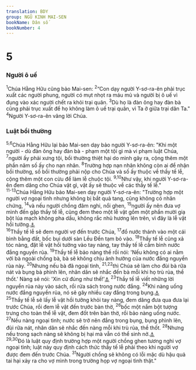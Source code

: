 ```yaml
---
translation: BDY
group: NGŨ KINH MAI-SEN
bookName: Dân số 
bookNumber: 4
---
```


<div class="title"><h1>5</h1><h3>Người ô uế</h3></div>
<span class="verse dan_5_1"><sup>1</sup>Chúa Hằng Hữu cũng bảo Mai-sen: </span>
<span class="verse dan_5_2"><sup>2</sup>“Con dạy người Y-sơ-ra-ên phải trục xuất các người phung, người có mụt nhọt ra máu mủ và người bị ô uế vì đụng vào xác người chết ra khỏi trại quân. </span>
<span class="verse dan_5_3"><sup>3</sup>Dù họ là đàn ông hay đàn bà cũng phải trục xuất để họ không làm ô uế trại quân, vì Ta ở giữa trại dân Ta.&#34; </span>
<span class="verse dan_5_4"><sup>4</sup>Người Y-sơ-ra-ên vâng lời Chúa.</span>
<div class="title"><h3>Luật bồi thường</h3></div>
<span class="verse dan_5_5 dan_5_6"><sup>5,6</sup>Chúa Hằng Hữu lại bảo Mai-sen dạy bảo người Y-sơ-ra-ên: &#34;Khi một người - dù đàn ông hay đàn bà - phạm một tội gì mà vi phạm luật Chúa, </span>
<span class="verse dan_5_7"><sup>7</sup>người ấy phải xưng tội, bồi thường thiệt hại do mình gây ra, cộng thêm một phần năm số ấy cho nạn nhân. </span>
<span class="verse dan_5_8"><sup>8</sup>Trường hợp nạn nhân không còn ai để nhận bồi thường, số bồi thường phải nộp cho Chúa và số ấy thuộc về thầy tế lễ, cộng thêm một con cừu để làm lễ chuộc tội. </span>
<span class="verse dan_5_9 dan_5_10"><sup>9,10</sup>Như vậy, khi người Y-sơ-ra-ên đem dâng cho Chúa vật gì, vật ấy sẽ thuộc về các thầy tế lễ.&#34;<br/></span>
<span class="verse dan_5_11 dan_5_12 dan_5_13"><sup>11-13</sup>Chúa Hằng Hữu bảo Mai-sen dạy người Y-sơ-ra-ên: &#34;Trường hợp một người vợ ngoại tình nhưng không bị bắt quả tang, cũng không có nhân chứng, </span>
<span class="verse dan_5_14"><sup>14</sup>và nếu người chồng đâm nghi, nổi ghen, </span>
<span class="verse dan_5_15"><sup>15</sup>người ấy nên đưa vợ mình đến gặp thầy tế lễ, cũng đem theo một lễ vật gồm một phần mười giạ bột lúa mạch không pha dầu, không rắc nhủ hương lên trên, vì đây là lễ vật hồi tưởng.<a href="#" data-toggle="tooltip" data-placement="bottom" title="Một lễ vật về ghen tương, một lễ vật gây hồi tưởng, gợi ký ức về tội lỗi đã phạm">⚓</a><br/></span>
<span class="verse dan_5_16"><sup>16</sup>Thầy tế lễ sẽ đem người vợ đến trước Chúa, </span>
<span class="verse dan_5_17"><sup>17</sup>đổ nước thánh vào một cái bình bằng đất, bốc bụi dưới sàn Lều Đền tạm bỏ vào. </span>
<span class="verse dan_5_18"><sup>18</sup>Thầy tế lễ cũng xả tóc nàng, đặt lễ vật hồi tưởng vào tay nàng, tay thầy tế lễ cầm bình nước đắng nguyền rủa. </span>
<span class="verse dan_5_19"><sup>19</sup>Thầy tế lễ bảo nàng thề rồi nói: &#39;Nếu không có ai nằm với bà ngoài chồng bà, bà sẽ không chịu ảnh hưởng của nước đắng nguyền rủa này. </span>
<span class="verse dan_5_20"><sup>20</sup>Nhưng nếu bà đã ngoại tình, </span>
<span class="verse dan_5_21 dan_5_22"><sup>21,22</sup>thì Chúa sẽ làm cho đùi bà rữa nát và bụng bà phình lên, nhân dân sẽ nhắc đến bà mỗi khi họ trù rủa, thề thốt.&#39; Nàng sẽ nói: &#39;Xin cứ đúng như thế!&#39;<a href="#" data-toggle="tooltip" data-placement="bottom" title="Nt Amen, amen">⚓</a> </span>
<span class="verse dan_5_23"><sup>23</sup>Thầy tế lễ viết những lời nguyền rủa này vào sách, rồi rửa sách trong nước đắng. </span>
<span class="verse dan_5_24"><sup>24</sup>Khi nàng uống nước đắng nguyền rủa, nó sẽ gây nhiều cay đắng trong bụng.<a href="#" data-toggle="tooltip" data-placement="bottom" title="Nếu thật ngoại tình, xem câu 27,28">⚓</a><br/></span>
<span class="verse dan_5_25"><sup>25</sup>Thầy tế lễ sẽ lấy lễ vật hồi tưởng khỏi tay nàng, đem dâng đưa qua đưa lại trước Chúa, rồi đem lễ vật đến trước bàn thờ, </span>
<span class="verse dan_5_26"><sup>26</sup>bốc một nắm bột tượng trưng cho toàn thể lễ vật, đem đốt trên bàn thờ, rồi bảo nàng uống nước. </span>
<span class="verse dan_5_27"><sup>27</sup>Nếu nàng ngoại tình; nước sẽ trở nên đắng trong bụng, bụng phình lên, đùi rữa nát, nhân dân sẽ nhắc đến nàng mỗi khi trù rủa, thề thốt. </span>
<span class="verse dan_5_28"><sup>28</sup>Nhưng nếu trong sạch nàng sẽ không bị hại mà vẫn có thể sinh nở.<a href="#" data-toggle="tooltip" data-placement="bottom" title="Nt và sẽ mang thai">⚓</a><br/></span>
<span class="verse dan_5_29 dan_5_30"><sup>29,30</sup>Đó là luật quy định trường hợp một người chồng ghen tương nghi vợ ngoại tình; luật này quy định cách thức thầy tế lễ phải theo khi người vợ được đem đến trước Chúa. </span>
<span class="verse dan_5_31"><sup>31</sup>Người chồng sẽ không có lỗi mặc dù hậu quả tai hại xảy ra cho vợ mình trong trường họp vợ ngoại tình thật.&#34;</span>

